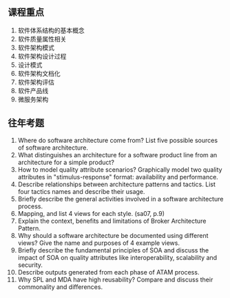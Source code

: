 ## 课程重点

1. 软件体系结构的基本概念
2. 软件质量属性相关
3. 软件架构模式
4. 软件架构设计过程
5. 设计模式
6. 软件架构文档化
7. 软件架构评估
8. 软件产品线
9. 微服务架构

## 往年考题
1. Where do software architecture come from? List five possible sources of software architecture.
2. What distinguishes an architecture for a software product line from an architecture for a simple product?
3. How to model quality attribute scenarios? Graphically model two quality attributes in "stimulus-response" format: availability and performance.
4. Describe relationships between architecture patterns and tactics. List four tactics names and describe their usage.
5. Briefly describe the general activities involved in a software architecture process.
6. Mapping, and list 4 views for each style. (sa07, p.9)
7. Explain the context, benefits and limitations of Broker Architecture Pattern.
8. Why should a software architecture be documented using different views? Give the name and purposes of 4 example views.
9. Briefly describe the fundamental principles of SOA and discuss the impact of SOA on quality attributes like interoperability, scalability and security.
10. Describe outputs generated from each phase of ATAM process.
11. Why SPL and MDA have high reusability? Compare and discuss their commonality and differences.
